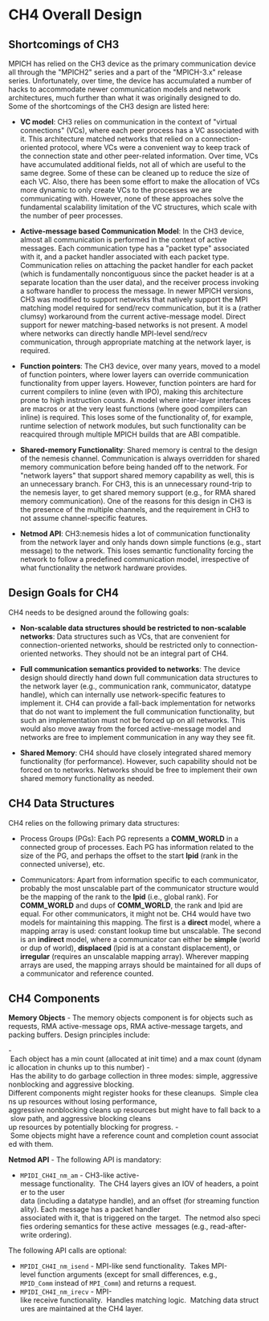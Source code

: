 # CH4 Overall Design

## Shortcomings of CH3

MPICH has relied on the CH3 device as the primary communication device
all through the "MPICH2" series and a part of the "MPICH-3.x" release
series. Unfortunately, over time, the device has accumulated a number of
hacks to accommodate newer communication models and network
architectures, much further than what it was originally designed to do.
Some of the shortcomings of the CH3 design are listed here:

- **VC model**: CH3 relies on communication in the context of "virtual
  connections" (VCs), where each peer process has a VC associated with
  it. This architecture matched networks that relied on a
  connection-oriented protocol, where VCs were a convenient way to
  keep track of the connection state and other peer-related
  information. Over time, VCs have accumulated additional fields, not
  all of which are useful to the same degree. Some of these can be
  cleaned up to reduce the size of each VC. Also, there has been some
  effort to make the allocation of VCs more dynamic to only create VCs
  to the processes we are communicating with. However, none of these
  approaches solve the fundamental scalability limitation of the VC
  structures, which scale with the number of peer processes.

- **Active-message based Communication Model**: In the CH3 device,
  almost all communication is performed in the context of active
  messages. Each communication type has a "packet type" associated
  with it, and a packet handler associated with each packet type.
  Communication relies on attaching the packet handler for each packet
  (which is fundamentally noncontiguous since the packet header is at
  a separate location than the user data), and the receiver process
  invoking a software handler to process the message. In newer MPICH
  versions, CH3 was modified to support networks that natively support
  the MPI matching model required for send/recv communication, but it
  is a (rather clumsy) workaround from the current active-message
  model. Direct support for newer matching-based networks is not
  present. A model where networks can directly handle MPI-level
  send/recv communication, through appropriate matching at the network
  layer, is required.

- **Function pointers**: The CH3 device, over many years, moved to a
  model of function pointers, where lower layers can override
  communication functionality from upper layers. However, function
  pointers are hard for current compilers to inline (even with IPO),
  making this architecture prone to high instruction counts. A model
  where inter-layer interfaces are macros or at the very least
  functions (where good compilers can inline) is required. This loses
  some of the functionality of, for example, runtime selection of
  network modules, but such functionality can be reacquired through
  multiple MPICH builds that are ABI compatible.

- **Shared-memory Functionality**: Shared memory is central to the
  design of the nemesis channel. Communication is always overridden
  for shared memory communication before being handed off to the
  network. For "network layers" that support shared memory capability
  as well, this is an unnecessary branch. For CH3, this is an
  unnecessary round-trip to the nemesis layer, to get shared memory
  support (e.g., for RMA shared memory communication). One of the
  reasons for this design in CH3 is the presence of the multiple
  channels, and the requirement in CH3 to not assume channel-specific
  features.

- **Netmod API**: CH3:nemesis hides a lot of communication
  functionality from the network layer and only hands down simple
  functions (e.g., start message) to the network. This loses semantic
  functionality forcing the network to follow a predefined
  communication model, irrespective of what functionality the network
  hardware provides.

## Design Goals for CH4

CH4 needs to be designed around the following goals:

- **Non-scalable data structures should be restricted to non-scalable
  networks**: Data structures such as VCs, that are convenient for
  connection-oriented networks, should be restricted only to
  connection-oriented networks. They should not be an integral part of
  CH4.

- **Full communication semantics provided to networks**: The device
  design should directly hand down full communication data structures
  to the network layer (e.g., communication rank, communicator,
  datatype handle), which can internally use network-specific features
  to implement it. CH4 can provide a fall-back implementation for
  networks that do not want to implement the full communication
  functionality, but such an implementation must not be forced up on
  all networks. This would also move away from the forced
  active-message model and networks are free to implement
  communication in any way they see fit.

- **Shared Memory**: CH4 should have closely integrated shared memory
  functionality (for performance). However, such capability should not
  be forced on to networks. Networks should be free to implement their
  own shared memory functionality as needed.

## CH4 Data Structures

CH4 relies on the following primary data structures:

- Process Groups (PGs): Each PG represents a **COMM_WORLD** in a
  connected group of processes. Each PG has information related to the
  size of the PG, and perhaps the offset to the start **lpid** (rank
  in the connected universe), etc.

- Communicators: Apart from information specific to each communicator,
  probably the most unscalable part of the communicator structure
  would be the mapping of the rank to the **lpid** (i.e., global
  rank). For **COMM_WORLD** and dups of **COMM_WORLD**, the rank and
  lpid are equal. For other communicators, it might not be. CH4 would
  have two models for maintaining this mapping. The first is a
  **direct** model, where a mapping array is used: constant lookup
  time but unscalable. The second is an **indirect** model, where a
  communicator can either be **simple** (world or dup of world),
  **displaced** (lpid is at a constant displacement), or **irregular**
  (requires an unscalable mapping array). Wherever mapping arrays are
  used, the mapping arrays should be maintained for all dups of a
  communicator and reference counted.

## CH4 Components

**Memory Objects** - The memory objects component is for objects such as
requests, RMA active-message ops, RMA active-message targets, and
packing buffers. Design principles include:

- Each object has a min count (allocated at init time) and a max count (dynamic allocation in chunks up to this number)
- Has the ability to do garbage collection in three modes: simple, aggressive nonblocking and aggressive blocking.  
  Different components might register hooks for these cleanups.  Simple cleans up resources without losing performance, 
  aggressive nonblocking cleans up resources but might have to fall back to a slow path, and aggressive blocking cleans 
  up resources by potentially blocking for progress.
- Some objects might have a reference count and completion count associated with them.

**Netmod API** - The following API is mandatory:


- `MPIDI_CH4I_nm_am` - CH3-like active-message functionality.  The CH4 layers gives an IOV of headers, a pointer to the user
  data (including a datatype handle), and an offset (for streaming functionality). Each message has a packet handler 
  associated with it, that is triggered on the target.  The netmod also specifies ordering semantics for these active 
  messages (e.g., read-after-write ordering).


The following API calls are optional:

- `MPIDI_CH4I_nm_isend` - MPI-like send functionality.  Takes MPI-level function arguments (except for small differences, e.g., 
  `MPID_Comm` instead of `MPI_Comm`) and returns a request.
- `MPIDI_CH4I_nm_irecv` - MPI-like receive functionality.  Handles matching logic.  Matching data structures are maintained at the CH4 layer.
